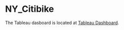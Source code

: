 # NY_Citibike



The Tableau dasboard is located at [Tableau Dashboard](https://pages.github.com/).

